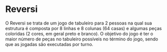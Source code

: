 # Reversi
O Reversi se trata de um jogo de tabuleiro para 2 pessoas na qual sua estrutura é composta por 8 linhas e 8 colunas (64 casas) e algumas peças coloridas (2 cores, em geral preto e branco). O objetivo do jogo é ter o maior número de peças no tabuleiro possíveis no término do jogo, sendo que as jogadas são executadas por turno.
